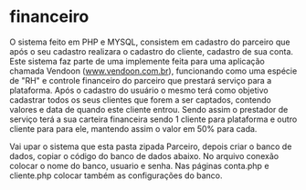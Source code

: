 # financeiro
O sistema feito em PHP e MYSQL, consistem em cadastro do parceiro que após o seu cadastro realizara o cadastro do cliente, cadastro de sua conta. Este sistema faz parte de uma implemente feita para uma aplicação chamada Vendoon (www.vendoon.com.br), funcionando como uma espécie de "RH" e controle financeiro do parceiro que prestará serviço para a plataforma. Após o cadastro do usuário o mesmo terá como objetivo cadastrar todos os seus clientes que forem a ser captados, contendo valores e data de quando este cliente entrou. Sendo assim o prestador de serviço terá a sua carteira financeira sendo 1 cliente para plataforma e outro cliente para para ele, mantendo assim o valor em 50% para cada. 


 Vai upar o sistema que esta pasta zipada Parceiro, depois criar o banco de dados, copiar o código do banco de dados abaixo. No arquivo conexão colocar o nome do banco, usuario e senha. Nas páginas conta.php e cliente.php colocar também as configurações do banco. 

<?php
	$servidor = "localhost";
	$usuario = "root";
	$senha = "";
	$dbname = "parceiro";
	
	//Criar a conexao
	$conn = mysqli_connect($servidor, $usuario, $senha, $dbname);
	




-- phpMyAdmin SQL Dump
-- version 4.9.5
-- https://www.phpmyadmin.net/
--
-- Host: 127.0.0.1:3306
-- Tempo de geração: 05/07/2021 às 07:44
-- Versão do servidor: 10.4.15-MariaDB-cll-lve
-- Versão do PHP: 7.2.34

SET SQL_MODE = "NO_AUTO_VALUE_ON_ZERO";
SET AUTOCOMMIT = 0;
START TRANSACTION;
SET time_zone = "+00:00";


/*!40101 SET @OLD_CHARACTER_SET_CLIENT=@@CHARACTER_SET_CLIENT */;
/*!40101 SET @OLD_CHARACTER_SET_RESULTS=@@CHARACTER_SET_RESULTS */;
/*!40101 SET @OLD_COLLATION_CONNECTION=@@COLLATION_CONNECTION */;
/*!40101 SET NAMES utf8mb4 */;

--
-- Banco de dados: `u857042521_vendoon`
--

-- --------------------------------------------------------

--
-- Estrutura para tabela `ws_parceiros_clientes`
--

CREATE TABLE `ws_parceiros_clientes` (
  `id_parceiro_cli` int(11) NOT NULL,
  `id_user` int(11) NOT NULL,
  `nome` varchar(255) COLLATE utf8mb4_unicode_ci NOT NULL,
  `endereco` varchar(255) COLLATE utf8mb4_unicode_ci NOT NULL,
  `telefone` varchar(255) COLLATE utf8mb4_unicode_ci NOT NULL,
  `plano` int(255) NOT NULL,
  `data` varchar(255) COLLATE utf8mb4_unicode_ci NOT NULL
) ENGINE=InnoDB DEFAULT CHARSET=utf8mb4 COLLATE=utf8mb4_unicode_ci;

--
-- Despejando dados para a tabela `ws_parceiros_clientes`
--

INSERT INTO `ws_parceiros_clientes` (`id_parceiro_cli`, `id_user`, `nome`, `endereco`, `telefone`, `plano`, `data`) VALUES
(1, 1, 'Demontração', 'Rua Diogo Martins 510', '11954568511', 350, '2021-05-31'),
(2, 1, 'Marcio dos Santos Muniz', 'R DIOGO MARTINS', '11954568511', 1500, '2021-06-11'),
(3, 1, 'Lacombe', 'R DIOGO MARTINS', '11954568511', 1500, '2021-06-14'),
(4, 2, 'Marcela Santos ', 'R DIOGO MARTINS', '9456546546', 1500, '2021-06-07'),
(5, 3, 'Marcio dos Santos Muniz', 'R DIOGO MARTINS', '11954568511', 1500, '2021-06-03'),
(6, 3, 'Atlético Clube Goianiense', 'R DIOGO MARTINS', '11954568511', 150, '2021-06-14'),
(7, 2, 'Marcio dos Santos Muniz', 'R DIOGO MARTINS', '11954568511', 1500, '2021-06-30');

-- --------------------------------------------------------

--
-- Estrutura para tabela `ws_parceiros_conta`
--

CREATE TABLE `ws_parceiros_conta` (
  `id_conta` int(11) NOT NULL,
  `id_users` int(11) NOT NULL,
  `nome_conta` varchar(255) COLLATE utf8mb4_unicode_ci NOT NULL,
  `banco` varchar(255) COLLATE utf8mb4_unicode_ci NOT NULL,
  `agencia` varchar(255) COLLATE utf8mb4_unicode_ci NOT NULL,
  `conta` varchar(255) COLLATE utf8mb4_unicode_ci NOT NULL,
  `cpf_conta` varchar(255) COLLATE utf8mb4_unicode_ci NOT NULL
) ENGINE=InnoDB DEFAULT CHARSET=utf8mb4 COLLATE=utf8mb4_unicode_ci;

--
-- Despejando dados para a tabela `ws_parceiros_conta`
--

INSERT INTO `ws_parceiros_conta` (`id_conta`, `id_users`, `nome_conta`, `banco`, `agencia`, `conta`, `cpf_conta`) VALUES
(1, 1, 'Demonstração', '77 -Banco Inter S.A.', '0001', '105879', '39987138837'),
(2, 2, 'Cleide silva santos', '290 -PagSeguro Internet S.A.', '0001', '105879', '11954566564'),
(3, 3, 'Marcio dos Santos Muniz', '290 -PagSeguro Internet S.A.', '0001', '105879', '11954566564');

-- --------------------------------------------------------

--
-- Estrutura para tabela `ws_parceiros_usuarios`
--

CREATE TABLE `ws_parceiros_usuarios` (
  `id_parceiro` int(11) NOT NULL,
  `nome_usuario` varchar(220) COLLATE utf8mb4_unicode_ci NOT NULL,
  `email` varchar(520) COLLATE utf8mb4_unicode_ci NOT NULL,
  `senha` varchar(50) COLLATE utf8mb4_unicode_ci NOT NULL,
  `niveis_acesso_id` int(11) NOT NULL
) ENGINE=InnoDB DEFAULT CHARSET=utf8mb4 COLLATE=utf8mb4_unicode_ci;

--
-- Despejando dados para a tabela `ws_parceiros_usuarios`
--

INSERT INTO `ws_parceiros_usuarios` (`id_parceiro`, `nome_usuario`, `email`, `senha`, `niveis_acesso_id`) VALUES
(1, 'demo', 'demo@demo.com', 'e10adc3949ba59abbe56e057f20f883e', 0),
(2, 'Lucas Silva Oliveira', 'tarjapreta@tarjapreta.com.br', 'e10adc3949ba59abbe56e057f20f883e', 0),
(3, 'Adriel', 'adriel@adriel.com', 'e10adc3949ba59abbe56e057f20f883e', 0);

--
-- Índices de tabelas apagadas
--

--
-- Índices de tabela `ws_parceiros_clientes`
--
ALTER TABLE `ws_parceiros_clientes`
  ADD PRIMARY KEY (`id_parceiro_cli`);

--
-- Índices de tabela `ws_parceiros_conta`
--
ALTER TABLE `ws_parceiros_conta`
  ADD PRIMARY KEY (`id_conta`);

--
-- Índices de tabela `ws_parceiros_usuarios`
--
ALTER TABLE `ws_parceiros_usuarios`
  ADD PRIMARY KEY (`id_parceiro`);

--
-- AUTO_INCREMENT de tabelas apagadas
--

--
-- AUTO_INCREMENT de tabela `ws_parceiros_clientes`
--
ALTER TABLE `ws_parceiros_clientes`
  MODIFY `id_parceiro_cli` int(11) NOT NULL AUTO_INCREMENT, AUTO_INCREMENT=8;

--
-- AUTO_INCREMENT de tabela `ws_parceiros_conta`
--
ALTER TABLE `ws_parceiros_conta`
  MODIFY `id_conta` int(11) NOT NULL AUTO_INCREMENT, AUTO_INCREMENT=4;

--
-- AUTO_INCREMENT de tabela `ws_parceiros_usuarios`
--
ALTER TABLE `ws_parceiros_usuarios`
  MODIFY `id_parceiro` int(11) NOT NULL AUTO_INCREMENT, AUTO_INCREMENT=4;
COMMIT;

/*!40101 SET CHARACTER_SET_CLIENT=@OLD_CHARACTER_SET_CLIENT */;
/*!40101 SET CHARACTER_SET_RESULTS=@OLD_CHARACTER_SET_RESULTS */;
/*!40101 SET COLLATION_CONNECTION=@OLD_COLLATION_CONNECTION */;

